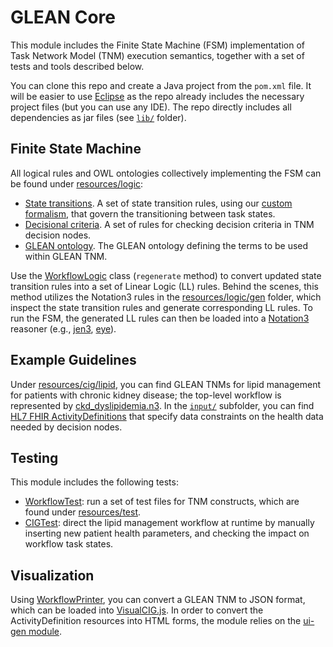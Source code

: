 # GLEAN Core

This module includes the Finite State Machine (FSM) implementation of Task Network Model (TNM) execution semantics, together with a set of tests and tools described below.

You can clone this repo and create a Java project from the `pom.xml` file. It will be easier to use [Eclipse](https://www.eclipse.org/ide/) as the repo already includes the necessary project files (but you can use any IDE). The repo directly includes all dependencies as jar files (see [`lib/`](https://github.com/william-vw/glean/tree/main/lib) folder).

## Finite State Machine

All logical rules and OWL ontologies collectively implementing the FSM can be found under [resources/logic](tree/main/src/main/resources/logic):
- [State transitions](tree/main/src/main/resources/logic/workflow). A set of state transition rules, using our [custom formalism](https://doi.org/10.1007/978-3-031-09342-5_1), that govern the transitioning between task states.
- [Decisional criteria](blob/main/src/main/resources/logic/condition/condition.n3). A set of rules for checking decision criteria in TNM decision nodes.
- [GLEAN ontology](blob/main/src/main/resources/logic/glean.owl). The GLEAN ontology defining the terms to be used within GLEAN TNM.

Use the [WorkflowLogic](blob/main/src/main/java/wvw/glean/workflow/WorkflowLogic.java) class (`regenerate` method) to convert updated state transition rules into a set of Linear Logic (LL) rules.
Behind the scenes, this method utilizes the Notation3 rules in the [resources/logic/gen](tree/main/src/main/resources/logic/gen) folder, which inspect the state transition rules and generate corresponding LL rules.
To run the FSM, the generated LL rules can then be loaded into a [Notation3](https://w3c.github.io/N3/spec/) reasoner (e.g., [jen3](https://github.com/william-vw/jen3), [eye](https://github.com/josd/eye)).

## Example Guidelines

Under [resources/cig/lipid](tree/main/src/main/resources/cig/lipid), you can find GLEAN TNMs for lipid management for patients with chronic kidney disease; the top-level workflow is represented by [ckd_dyslipidemia.n3](blob/main/src/main/resources/cig/lipid/ckd_dyslipidemia.n3). In the [`input/`](tree/main/src/main/resources/cig/lipid/input) subfolder, you can find [HL7 FHIR ActivityDefinitions](https://www.hl7.org/fhir/activitydefinition.html) that specify data constraints on the health data needed by decision nodes. 

## Testing

This module includes the following tests:
- [WorkflowTest](blob/main/src/main/java/wvw/glean/workflow/WorkflowTest.java): run a set of test files for TNM constructs, which are found under [resources/test](tree/main/src/main/resources/test).
- [CIGTest](blob/main/src/main/java/wvw/glean/cig/CIGTest.java): direct the lipid management workflow at runtime by manually inserting new patient health parameters, and checking the impact on workflow task states.

## Visualization

Using [WorkflowPrinter](blob/main/src/main/java/wvw/glean/workflow/print/WorkflowPrinter.java), you can convert a GLEAN TNM to JSON format, which can be loaded into [VisualCIG.js](https://github.com/william-vw/glean/visualcig-js). In order to convert the ActivityDefinition resources into HTML forms, the module relies on the [ui-gen module](https://github.com/william-vw/glean/ui-gen).